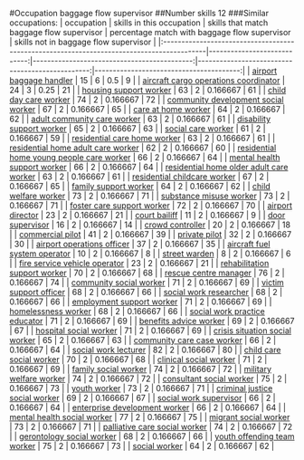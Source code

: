 #Occupation baggage flow supervisor
##Number skills 12
###Similar occupations:
| occupation                                                                                |   skills in this occupation |   skills that match baggage flow supervisor |   percentage match with baggage flow supervisor |   skills not in baggage flow supervisor |
|:------------------------------------------------------------------------------------------|----------------------------:|--------------------------------------------:|------------------------------------------------:|----------------------------------------:|
| [airport baggage handler](airport_baggage_handler.md)                                     |                          15 |                                           6 |                                        0.5      |                                       9 |
| [aircraft cargo operations coordinator](aircraft_cargo_operations_coordinator.md)         |                          24 |                                           3 |                                        0.25     |                                      21 |
| [housing support worker](housing_support_worker.md)                                       |                          63 |                                           2 |                                        0.166667 |                                      61 |
| [child day care worker](child_day_care_worker.md)                                         |                          74 |                                           2 |                                        0.166667 |                                      72 |
| [community development social worker](community_development_social_worker.md)             |                          67 |                                           2 |                                        0.166667 |                                      65 |
| [care at home worker](care_at_home_worker.md)                                             |                          64 |                                           2 |                                        0.166667 |                                      62 |
| [adult community care worker](adult_community_care_worker.md)                             |                          63 |                                           2 |                                        0.166667 |                                      61 |
| [disability support worker](disability_support_worker.md)                                 |                          65 |                                           2 |                                        0.166667 |                                      63 |
| [social care worker](social_care_worker.md)                                               |                          61 |                                           2 |                                        0.166667 |                                      59 |
| [residential care home worker](residential_care_home_worker.md)                           |                          63 |                                           2 |                                        0.166667 |                                      61 |
| [residential home adult care worker](residential_home_adult_care_worker.md)               |                          62 |                                           2 |                                        0.166667 |                                      60 |
| [residential home young people care worker](residential_home_young_people_care_worker.md) |                          66 |                                           2 |                                        0.166667 |                                      64 |
| [mental health support worker](mental_health_support_worker.md)                           |                          66 |                                           2 |                                        0.166667 |                                      64 |
| [residential home older adult care worker](residential_home_older_adult_care_worker.md)   |                          63 |                                           2 |                                        0.166667 |                                      61 |
| [residential childcare worker](residential_childcare_worker.md)                           |                          67 |                                           2 |                                        0.166667 |                                      65 |
| [family support worker](family_support_worker.md)                                         |                          64 |                                           2 |                                        0.166667 |                                      62 |
| [child welfare worker](child_welfare_worker.md)                                           |                          73 |                                           2 |                                        0.166667 |                                      71 |
| [substance misuse worker](substance_misuse_worker.md)                                     |                          73 |                                           2 |                                        0.166667 |                                      71 |
| [foster care support worker](foster_care_support_worker.md)                               |                          72 |                                           2 |                                        0.166667 |                                      70 |
| [airport director](airport_director.md)                                                   |                          23 |                                           2 |                                        0.166667 |                                      21 |
| [court bailiff](court_bailiff.md)                                                         |                          11 |                                           2 |                                        0.166667 |                                       9 |
| [door supervisor](door_supervisor.md)                                                     |                          16 |                                           2 |                                        0.166667 |                                      14 |
| [crowd controller](crowd_controller.md)                                                   |                          20 |                                           2 |                                        0.166667 |                                      18 |
| [commercial pilot](commercial_pilot.md)                                                   |                          41 |                                           2 |                                        0.166667 |                                      39 |
| [private pilot](private_pilot.md)                                                         |                          32 |                                           2 |                                        0.166667 |                                      30 |
| [airport operations officer](airport_operations_officer.md)                               |                          37 |                                           2 |                                        0.166667 |                                      35 |
| [aircraft fuel system operator](aircraft_fuel_system_operator.md)                         |                          10 |                                           2 |                                        0.166667 |                                       8 |
| [street warden](street_warden.md)                                                         |                           8 |                                           2 |                                        0.166667 |                                       6 |
| [fire service vehicle operator](fire_service_vehicle_operator.md)                         |                          23 |                                           2 |                                        0.166667 |                                      21 |
| [rehabilitation support worker](rehabilitation_support_worker.md)                         |                          70 |                                           2 |                                        0.166667 |                                      68 |
| [rescue centre manager](rescue_centre_manager.md)                                         |                          76 |                                           2 |                                        0.166667 |                                      74 |
| [community social worker](community_social_worker.md)                                     |                          71 |                                           2 |                                        0.166667 |                                      69 |
| [victim support officer](victim_support_officer.md)                                       |                          68 |                                           2 |                                        0.166667 |                                      66 |
| [social work researcher](social_work_researcher.md)                                       |                          68 |                                           2 |                                        0.166667 |                                      66 |
| [employment support worker](employment_support_worker.md)                                 |                          71 |                                           2 |                                        0.166667 |                                      69 |
| [homelessness worker](homelessness_worker.md)                                             |                          68 |                                           2 |                                        0.166667 |                                      66 |
| [social work practice educator](social_work_practice_educator.md)                         |                          71 |                                           2 |                                        0.166667 |                                      69 |
| [benefits advice worker](benefits_advice_worker.md)                                       |                          69 |                                           2 |                                        0.166667 |                                      67 |
| [hospital social worker](hospital_social_worker.md)                                       |                          71 |                                           2 |                                        0.166667 |                                      69 |
| [crisis situation social worker](crisis_situation_social_worker.md)                       |                          65 |                                           2 |                                        0.166667 |                                      63 |
| [community care case worker](community_care_case_worker.md)                               |                          66 |                                           2 |                                        0.166667 |                                      64 |
| [social work lecturer](social_work_lecturer.md)                                           |                          82 |                                           2 |                                        0.166667 |                                      80 |
| [child care social worker](child_care_social_worker.md)                                   |                          70 |                                           2 |                                        0.166667 |                                      68 |
| [clinical social worker](clinical_social_worker.md)                                       |                          71 |                                           2 |                                        0.166667 |                                      69 |
| [family social worker](family_social_worker.md)                                           |                          74 |                                           2 |                                        0.166667 |                                      72 |
| [military welfare worker](military_welfare_worker.md)                                     |                          74 |                                           2 |                                        0.166667 |                                      72 |
| [consultant social worker](consultant_social_worker.md)                                   |                          75 |                                           2 |                                        0.166667 |                                      73 |
| [youth worker](youth_worker.md)                                                           |                          73 |                                           2 |                                        0.166667 |                                      71 |
| [criminal justice social worker](criminal_justice_social_worker.md)                       |                          69 |                                           2 |                                        0.166667 |                                      67 |
| [social work supervisor](social_work_supervisor.md)                                       |                          66 |                                           2 |                                        0.166667 |                                      64 |
| [enterprise development worker](enterprise_development_worker.md)                         |                          66 |                                           2 |                                        0.166667 |                                      64 |
| [mental health social worker](mental_health_social_worker.md)                             |                          77 |                                           2 |                                        0.166667 |                                      75 |
| [migrant social worker](migrant_social_worker.md)                                         |                          73 |                                           2 |                                        0.166667 |                                      71 |
| [palliative care social worker](palliative_care_social_worker.md)                         |                          74 |                                           2 |                                        0.166667 |                                      72 |
| [gerontology social worker](gerontology_social_worker.md)                                 |                          68 |                                           2 |                                        0.166667 |                                      66 |
| [youth offending team worker](youth_offending_team_worker.md)                             |                          75 |                                           2 |                                        0.166667 |                                      73 |
| [social worker](social_worker.md)                                                         |                          64 |                                           2 |                                        0.166667 |                                      62 |

